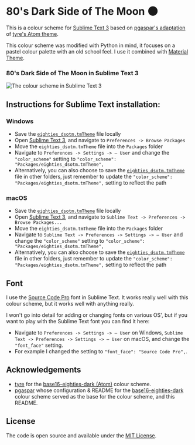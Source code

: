# 80's Dark Side of The Moon 🌑

This is a colour scheme for [Sublime Text 3](https://sublimetext.com) based on [pgaspar's adaptation](https://github.com/pgaspar/base16-eighties-dark) of [tyre's Atom theme](https://github.com/tyre/base16-eighties-dark).

This colour scheme was modified with Python in mind, it focuses on a pastel colour palette with an old school feel.
I use it combined with [Material Theme](https://github.com/equinusocio/material-theme).


### 80's Dark Side of The Moon in Sublime Text 3

![The colour scheme in Sublime Text 3](https://github.com/mmhj/eighties_dsotm/blob/main/img/eighties_dsotm_subl.png)


## Instructions for Sublime Text installation:

### Windows

* Save the [`eighties_dsotm.tmTheme`](https://github.com/mmhj/eighties_dsotm/blob/main/tmTheme/eighties_dsotm.tmTheme) file locally
* Open [Sublime Text 3](https://sublimetext.com), and navigate to `Preferences -> Browse Packages`
* Move the `eighties_dsotm.tmTheme` file into the `Packages` folder
* Navigate to `Preferences -> Settings -> — User` and change the `"color_scheme"` setting to `"color_scheme": "Packages/eighties_dsotm.tmTheme",`
* Alternatively, you can also choose to save the [`eighties_dsotm.tmTheme`](https://github.com/mmhj/eighties_dsotm/blob/main/tmTheme/eighties_dsotm.tmTheme) file in other folders, just remember to update the `"color_scheme": "Packages/eighties_dsotm.tmTheme",` setting to reflect the path


### macOS

* Save the [`eighties_dsotm.tmTheme`](https://github.com/mmhj/eighties_dsotm/blob/main/tmTheme/eighties_dsotm.tmTheme) file locally
* Open [Sublime Text 3](https://sublimetext.com), and navigate to `Sublime Text -> Preferences -> Browse Packages...`
* Move the `eighties_dsotm.tmTheme` file into the `Packages` folder
* Navigate to `Sublime Text -> Preferences -> Settings -> — User` and change the `"color_scheme"` setting to `"color_scheme": "Packages/eighties_dsotm.tmTheme",`
* Alternatively, you can also choose to save the [`eighties_dsotm.tmTheme`](https://github.com/mmhj/eighties_dsotm/blob/main/tmTheme/eighties_dsotm.tmTheme) file in other folders, just remember to update the `"color_scheme": "Packages/eighties_dsotm.tmTheme",` setting to reflect the path


## Font

I use the [Source Code Pro](https://fonts.google.com/specimen/Source+Code+Pro) font in Sublime Text.
It works really well with this colour scheme, but it works well with anything really.

I won't go into detail for adding or changing fonts on various OS', but if you want to play with the Sublime Text font you can find it here:

* Navigate to `Preferences -> Settings -> — User` on Windows, `Sublime Text -> Preferences -> Settings -> — User` on macOS, and change the `"font_face"` setting.
* For example I changed the setting to `"font_face": "Source Code Pro",`.

## Acknowledgements

* [tyre](https://github.com/tyre) for the [base16-eighties-dark (Atom)](https://github.com/tyre/base16-eighties-dark) colour scheme.
* [pgaspar](https://github.com/pgaspar) whose configuration & README for the [base16-eighties-dark](https://github.com/pgaspar/base16-eighties-dark) colour scheme served as the base for the colour scheme, and this README.


## License

The code is open source and available under the [MIT License](https://github.com/mmhj/eighties_dsotm/blob/main/LICENSE).

